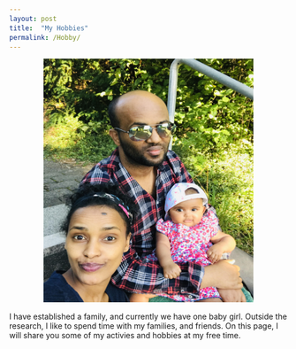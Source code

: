 ```yaml
---
layout: post
title:  "My Hobbies"
permalink: /Hobby/
---
```

<p align="center">
 <img src="family_fun.jpg" width="380" height="440" class="center"/>
</p>
I have established a family, and currently we have one baby girl. Outside the research, I like to spend time with my families, and friends. On this page, I will share you some of my activies and hobbies at my free time. 